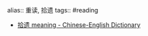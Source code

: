 alias:: 重读, 拾遗
tags:: #reading

- [拾遗 meaning - Chinese-English Dictionary](https://www.omgchinese.com/dictionary/chinese/%E6%8B%BE%E9%81%97)